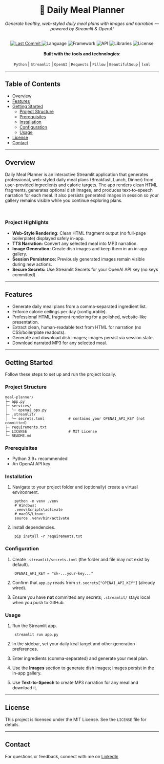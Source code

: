 <div align="center">
  <h1>🥗 Daily Meal Planner</h1>
  <p><i>Generate healthy, web-styled daily meal plans with images and narration — powered by Streamlit & OpenAI</i></p>
</div>

<br>

<div align="center">
  <a href="https://github.com/brej-29/daily-meal-planner-streamlit">
    <img alt="Last Commit" src="https://img.shields.io/github/last-commit/brej-29/daily-meal-planner-streamlit">
  </a>
  <img alt="Language" src="https://img.shields.io/badge/Language-Python-blue">
  <img alt="Framework" src="https://img.shields.io/badge/Framework-Streamlit-ff4b4b">
  <img alt="API" src="https://img.shields.io/badge/API-OpenAI-orange">
  <img alt="Libraries" src="https://img.shields.io/badge/Libraries-Requests%20%7C%20Pillow%20%7C%20BeautifulSoup%20%7C%20lxml-brightgreen">
  <img alt="License" src="https://img.shields.io/badge/License-MIT-black">
</div>

<div align="center">
  <br>
  <b>Built with the tools and technologies:</b>
  <br><br>
  <code>Python</code> | <code>Streamlit</code> | <code>OpenAI</code> | <code>Requests</code> | <code>Pillow</code> | <code>BeautifulSoup</code> | <code>lxml</code>
</div>

---

## **Table of Contents**
* [Overview](#overview)
* [Features](#features)
* [Getting Started](#getting-started)
    * [Project Structure](#project-structure)
    * [Prerequisites](#prerequisites)
    * [Installation](#installation)
    * [Configuration](#configuration)
    * [Usage](#usage)
* [License](#license)
* [Contact](#contact)

---

## **Overview**

Daily Meal Planner is an interactive Streamlit application that generates professional, web-styled daily meal plans (Breakfast, Lunch, Dinner) from user-provided ingredients and calorie targets. The app renders clean HTML fragments, generates optional dish images, and produces text-to-speech narration for each meal. It also persists generated images in session so your gallery remains visible while you continue exploring plans.

<br>

### **Project Highlights**

- **Web-Style Rendering:** Clean HTML fragment output (no full-page boilerplate) displayed safely in-app.
- **TTS Narration:** Convert any selected meal into MP3 narration.
- **Image Generation:** Create dish images and keep them in an in-app gallery.
- **Session Persistence:** Previously generated images remain visible during new actions.
- **Secure Secrets:** Use Streamlit Secrets for your OpenAI API key (no keys committed).

---

## **Features**

- Generate daily meal plans from a comma-separated ingredient list.
- Enforce calorie ceilings per day (configurable).
- Professional HTML fragment rendering for a polished, website-like presentation.
- Extract clean, human-readable text from HTML for narration (no CSS/boilerplate readouts).
- Generate and download dish images; images persist via session state.
- Download narrated MP3 for any selected meal.

---

## **Getting Started**

Follow these steps to set up and run the project locally.

### **Project Structure**

    meal-planner/
    ├─ app.py
    ├─ services/
    │  └─ openai_ops.py
    ├─ .streamlit/
    │  └─ secrets.toml           # contains your OPENAI_API_KEY (not committed)
    ├─ requirements.txt
    ├─ LICENSE                   # MIT License
    └─ README.md

### **Prerequisites**
- Python 3.9+ recommended
- An OpenAI API key

### **Installation**
1) Navigate to your project folder and (optionally) create a virtual environment.

        python -m venv .venv
        # Windows:
        .venv\Scripts\activate
        # macOS/Linux:
        source .venv/bin/activate

2) Install dependencies.

        pip install -r requirements.txt

### **Configuration**
1) Create `.streamlit/secrets.toml` (the folder and file may not exist by default).

        OPENAI_API_KEY = "sk-...your-key..."

2) Confirm that `app.py` reads from `st.secrets["OPENAI_API_KEY"]` (already wired).

3) Ensure you have **not** committed any secrets; `.streamlit/` stays local when you push to GitHub.

### **Usage**
1) Run the Streamlit app.

        streamlit run app.py

2) In the sidebar, set your daily kcal target and other generation preferences.

3) Enter ingredients (comma-separated) and generate your meal plan.

4) Use the **Images** section to generate dish images; images persist in the in-app gallery.

5) Use **Text-to-Speech** to create MP3 narration for any meal and download it.

---

## **License**
This project is licensed under the MIT License. See the `LICENSE` file for details.

---

## **Contact**
For questions or feedback, connect with me on [LinkedIn](https://www.linkedin.com/in/brejesh-balakrishnan-7855051b9/)
